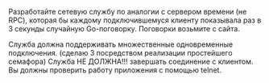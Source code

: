 Разработайте сетевую службу по аналогии с сервером времени (не RPC),
которая бы каждому подключившемуся клиенту показывала раз в 3 секунды
случайную Go-поговорку. Поговорки возьмите с сайта.

Служба должна поддерживать множественные одновременные подключения. (сделаю 3 посредством
реализации простейшего семафора)
Служба НЕ ДОЛЖНА!!! завершать соединение с клиентом.
Вы должны проверить работу приложения с помощью telnet.
